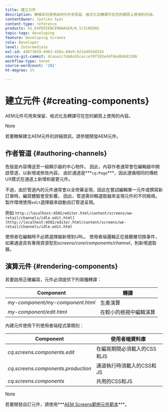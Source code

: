 ```yaml
---
title: 建立元件
description: 瞭解如何使用AEM元件來保留、格式化及轉譯可在您的網頁上使用的內容。
contentOwner: Jyotika Syal
content-type: reference
products: SG_EXPERIENCEMANAGER/6.5/SCREENS
topic-tags: developing
feature: Developing Screens
role: Developer
level: Intermediate
exl-id: 4d673039-4963-458a-89e9-023a993dd354
source-git-commit: dcaaa1c7ab0a55cecce70f593ed4fded8468130b
workflow-type: tm+mt
source-wordcount: '281'
ht-degree: 1%

---
```


# 建立元件 {#creating-components}

AEM元件可用來保留、格式化及轉譯可在您的網頁上使用的內容。

>[!NOTE]
>
>若要瞭解建立AEM元件的詳細資訊，請參閱開發AEM元件。

## 作者管道 {#authoring-channels}

色版是內容傳送至一組顯示器的中心物件。 因此，內容作者通常會在編輯器中開啟管道，以新增或修改內容。 由於通道是***`cq:Page`***，因此遵循相同的傳統UX模式在通道上新增和變更元件。

不過，由於管道內的元件通常會以全熒幕呈現，因此在嘗試編輯單一元件或撰寫新訂單時，編寫體驗會受影響。 因此，管道需仰賴選取器來呈現元件的不同檢視。 製作環境使用`edit`選擇器來啟動自訂管道呈現。

例如 `http://localhost:4502/editor.html/content/screens/we-retail/channels/idle.edit.html](http://localhost:4502/editor.html/content/screens/we-retail/channels/idle.edit.html`

使用者在編輯時不必將選擇器新增到URL。 使用者端邏輯正在接聽層切換事件，如果通道具有專用資源型別&#x200B;*screens/core/components/channel*，則新增選取器。

## 演算元件 {#rendering-components}

若要啟用正確編寫，元件必須提供下列兩種轉譯：

| **Component** | **轉譯** |
|---|---|
| *my-component/my-component.html* | 生產演算 |
| *my-component/edit.html* | 在較小的檢視中編輯演算 |

內建元件使用下列使用者端程式庫類別：

| **Component** | **使用者端資料庫** |
|---|---|
| *cq.screens.components.edit* | 在編寫期間必須載入的CSS和JS |
| *cq.screens.components.production* | 通道執行時須載入的CSS和JS |
| *cq.screens.components* | 共用的CSS和JS |

>[!NOTE]
>
>若要開發自訂元件，請使用***[AEM Screens範例元件範本](https://github.com/Adobe-Marketing-Cloud/aem-screens-component-template)***。
